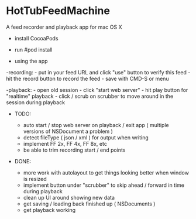 HotTubFeedMachine
=================

A feed recorder and playback app for mac OS X

- install CocoaPods
- run #pod install

- using the app

 -recording:
    - put in your feed URL and click "use" button to verify this feed
    - hit the record button to record the feed
    - save with CMD-S or menu
 
 -playback:
    - open old session
    - click "start web server"
    - hit play button for "realtime" playback
    - click / scrub on scrubber to move around in the session during playback
  
- TODO:
  - auto start / stop web server on playback / exit app ( multiple versions of NSDocument a problem )
  - detect fileType ( json / xml ) for output when writing
  - implement FF 2x, FF 4x, FF 8x, etc
  - be able to trim recording start / end points
  
- DONE:
  - more work with autolayout to get things looking better when window is resized
  - implement button under "scrubber" to skip ahead / forward in time during playback
  - clean up UI around showing new data
  - get saving / loading back finished up ( NSDocuments ) 
  - get playback working
  
  
